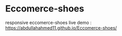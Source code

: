 # Eccomerce-shoes
responsive eccomerce-shoes
live demo : https://abdullahahmed11.github.io/Eccomerce-shoes/
